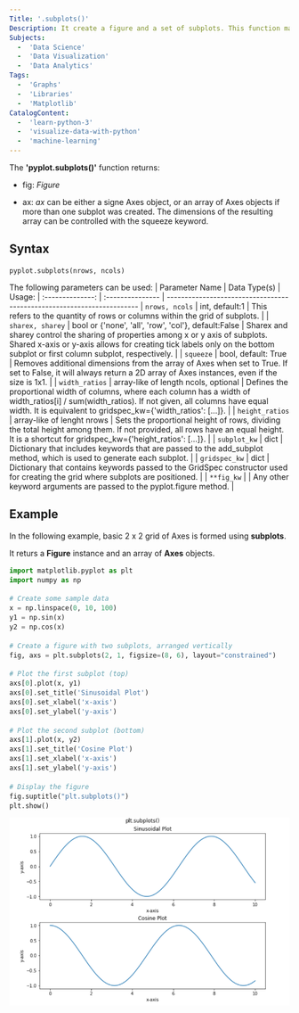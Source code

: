```yaml
---
Title: '.subplots()'
Description: It create a figure and a set of subplots. This function makes it easy to generate layouts of subplots, including the enclosing figure object.
Subjects:
  -  'Data Science'
  -  'Data Visualization'
  -  'Data Analytics'
Tags:
  -  'Graphs'
  -  'Libraries'
  -  'Matplotlib'
CatalogContent:
  -  'learn-python-3'
  -  'visualize-data-with-python'
  -  'machine-learning'
---
```


The **'pyplot.subplots()'** function returns:

- fig: _Figure_

- ax: _ax_ can be either a signe Axes object, or an array of Axes objects if more than one subplot was created. The dimensions of the resulting array can be controlled with the squeeze keyword.

## Syntax
```pseudo
pyplot.subplots(nrows, ncols)
```

The following parameters can be used:
|  Parameter Name  | Data Type(s)                                               | Usage:
| :--------------: |  :---------------                                          | ----------------------------------------------------------------------
| `nrows, ncols`   | int, default:1                                             | This refers to the quantity of rows or columns within the grid of subplots.                                                                                                                                           |
| `sharex, sharey` | bool or {'none', 'all', 'row', 'col'}, default:False       | Sharex and sharey control the sharing of properties among x or y axis of subplots. Shared x-axis or y-axis allows for creating tick labels only on the bottom subplot or first column subplot, respectively.          |
| `squeeze`        | bool, default: True                                        | Removes additional dimensions from the array of Axes when set to True. If set to False, it will always return a 2D array of Axes instances, even if the size is 1x1.                                                  | 
| `width_ratios`   | array-like of length ncols, optional                       | Defines the proportional width of columns, where each column has a width of width_ratios[i] / sum(width_ratios). If not given, all columns have equal width. It is equivalent to gridspec_kw={'width_ratios': [...]}. |
| `height_ratios`  | array-like of lenght nrows                                 | Sets the proportional height of rows, dividing the total height among them. If not provided, all rows have an equal height. It is a shortcut for gridspec_kw={'height_ratios': [...]}.                                |
| `subplot_kw`     | dict                                                       | Dictionary that includes keywords that are passed to the add_subplot method, which is used to generate each subplot.                                                                                                  |
| `gridspec_kw`    | dict                                                       | Dictionary that contains keywords passed to the GridSpec constructor used for creating the grid where subplots are positioned.                                                                                        |
| `**fig_kw`       |                                                            | Any other keyword arguments are passed to the pyplot.figure method.                                                                                                                                                   |

## Example
In the following example, basic 2 x 2 grid of Axes is formed using **subplots**.

It returs a **Figure** instance and an array of **Axes** objects.

```py
import matplotlib.pyplot as plt
import numpy as np

# Create some sample data
x = np.linspace(0, 10, 100)
y1 = np.sin(x)
y2 = np.cos(x)

# Create a figure with two subplots, arranged vertically
fig, axs = plt.subplots(2, 1, figsize=(8, 6), layout="constrained")

# Plot the first subplot (top)
axs[0].plot(x, y1)
axs[0].set_title('Sinusoidal Plot')
axs[0].set_xlabel('x-axis')
axs[0].set_ylabel('y-axis')

# Plot the second subplot (bottom)
axs[1].plot(x, y2)
axs[1].set_title('Cosine Plot')
axs[1].set_xlabel('x-axis')
axs[1].set_ylabel('y-axis')

# Display the figure
fig.suptitle("plt.subplots()")
plt.show()
```

![Output of the matplotlib.pyplot.subplots() function](/media/subplots-example.png)